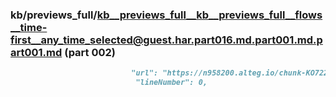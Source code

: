 ### kb/previews_full/kb__previews_full__kb__previews_full__flows__time-first__any_time_selected@guest.har.part016.md.part001.md.part001.md (part 002)

```md
                           "url": "https://n958200.alteg.io/chunk-KO722YSM.js",
                            "lineNumber": 0,
  
```

```
